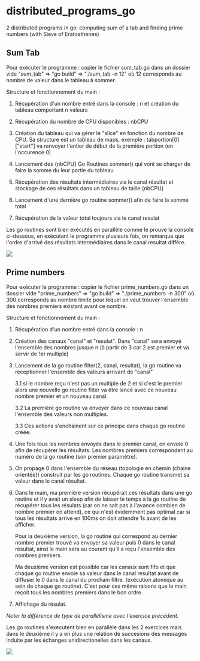 # distributed_programs_go
2 distributed programs in go: computing sum of a tab and finding prime numbers (with Sieve of Eratosthenes)

## Sum Tab

Pour exécuter le programme : copier le fichier sum_tab.go dans un dossier vide "sum_tab" => "go build" => "./sum_tab -n 12" où 12 corresponds au nombre de valeur dans le tableau à sommer.

Structure et fonctionnement du main : 

1. Récupération d'un nombre entré dans la console : n et création du tableau comportant n valeurs

2. Récupération du nombre de CPU disponibles : nbCPU

3. Création du tableau qui va gérer le "slice" en fonction du nombre de CPU. Sa structure est un tableau de maps, exemple : tabportion[0]["start"] va renvoyer l'entier de début de la première portion (en l'occurence 0)

4. Lancement des {nbCPU} Go Routines sommer() qui vont se charger de faire la somme du leur partie du tableau

5. Récupération des résultats intermédiaires via le canal résultat et stockage de ces résultats dans un tableau de taille {nbCPU}

6. Lancement d'une dernière go routine sommer() afin de faire la somme total

7. Récupération de la valeur total toujours via le canal resulat

 

Les go routines sont bien exécutés en parallèle comme le prouve la console ci-dessous, en exécutant le programme plusieurs fois, on remarque que l'ordre d'arrivé des résultats intermédiaires dans le canal resultat diffère.

![](https://i.imgur.com/RpGoEhX.png)



## Prime numbers

Pour exécuter le programme : copier le fichier prime_numbers.go dans un dossier vide "prime_numbers" => "go build" => "./prime_numbers -n 300" où 300 corresponds au nombre limite pour lequel on veut trouver l'ensemble des nombres premiers existant avant ce nombre.

Structure et fonctionnement du main : 

1. Récupération d'un nombre entré dans la console : n

2. Création des canaux "canal" et "resulat". Dans "canal" sera envoyé l'ensemble des nombres jusque n (à partir de 3 car 2 est premier et va servir de 1er multiple)

3. Lancement de la go routine filter(2, canal, resultat), la go routine va receptionner l'ensemble des valeurs arrivant de "canal" 

    3.1 si le nombre reçu n'est pas un multiple de 2 et si c'est le premier alors une nouvelle go routine filter va être lancé avec ce nouveau nombre premier et un nouveau canal.

    3.2 La première go routine va envoyer dans ce nouveau canal l'ensemble des valeurs non multiples.

    3.3 Ces actions s'enchainent sur ce principe dans chaque go routine créée.

4. Une fois tous les nombres envoyés dans le premier canal, on envoie 0 afin de récupérer les résultats. Les nombres premiers correspondent au numéro de la go routine (son premier paramètre).

5. On propage 0 dans l'ensemble du réseau (topologie en chemin (chaine orientée)) construit par les go routines. Chaque go routine transmet sa valeur dans le canal résultat.

6. Dans le main, ma première version récupérait ces résultats dans une go routine et il y avait un sleep afin de laisser le temps à la go routine de récupérer tous les résulats (car on ne sait pas à l'avance combien de nombre premier on attend), ce qui n'est évidemment pas optimal car si tous les résultats arrive en 100ms on doit attendre 1s avant de les afficher.

    Pour la deuxième version, la go routine qui correspond au dernier nombre premier trouvé va envoyer sa valeur puis 0 dans le canal résultat, ainsi le main sera au courant qu'il a reçu l'ensemble des nombres premiers.

    Ma deuxième version est possible car les canaux sont fifo et que chaque go routine envoie sa valeur dans le canal resultat avant de diffuser le 0 dans le canal du prochain filtre. (exécution atomique au sein de chaque go routine). C'est pour ces même raisons que le main reçoit tous les nombres premiers dans le bon ordre.

7. Affichage du résulat.

*Noter la différence de type de parallélisme avec l'exercice précédent.*

Les go routines s'executent bien en parallèle dans les 2 exercices mais dans le deuxième il y a en plus une relation de succesions des messages induite par les échanges unidirectionelles dans les canaux.

 
![](https://i.imgur.com/i6C9Y4B.png)

